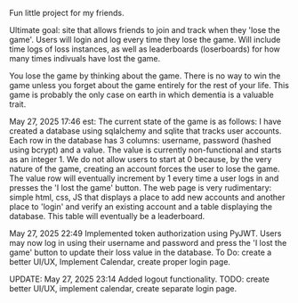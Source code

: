 Fun little project for my friends. 

Ultimate goal: site that allows friends to join and track when they 'lose the game'. Users will login and log every time they lose the game. Will include time logs
of loss instances, as well as leaderboards (loserboards) for how many times indivuals have lost the game.

You lose the game by thinking about the game. There is no way to win the game unless you forget about the game entirely for the rest of your life.
This game is probably the only case on earth in which dementia is a valuable trait. 

May 27, 2025 17:46 est:
The current state of the game is as follows: I have created a database using sqlalchemy and sqlite that tracks user accounts. Each row in the database 
has 3 columns: username, password (hashed using bcrypt) and a value. The value is currently non-functional and starts as an integer 1. 
We do not allow users to start at 0 because, by the very nature of the game, creating an account forces the user to lose 
the game. The value row will eventually increment by 1 every time a user logs in and presses the 'I lost the game' button. The web page is very rudimentary: 
simple html, css, JS that displays a place to add new accounts and another place to 'login' and verify an existing account and a table displaying the database.
This table will eventually be a leaderboard.

May 27, 2025 22:49
Implemented token authorization using PyJWT. Users may now log in using their username and password and press the 'I lost the game' button to update their 
loss value in the database. 
To Do: create a better UI/UX, Implement Calendar, create proper login page. 

UPDATE: May 27, 2025 23:14 
Added logout functionality. TODO: create better UI/UX, implement calendar, create separate login page.
